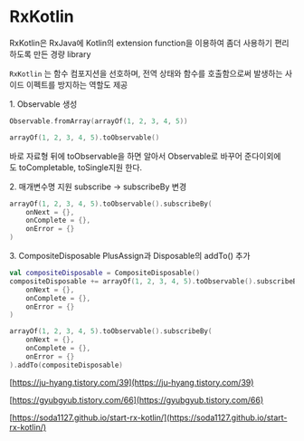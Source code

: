 # RxKotlin

RxKotlin은 RxJava에 Kotlin의 extension function을 이용하여 좀더 사용하기 편리하도록 만든 경량 library

`RxKotlin`
는 함수 컴포지션을 선호하며, 전역 상태와 함수를 호출함으로써 발생하는 사이드 이펙트를 방지하는 역할도 제공

1. Observable 생성

```kotlin
Observable.fromArray(arrayOf(1, 2, 3, 4, 5))

arrayOf(1, 2, 3, 4, 5).toObservable()
```

바로 자료형 뒤에 toObservable을 하면 알아서 Observable로 바꾸어 준다이외에도 toCompletable, toSingle지원 한다.

2. 매개변수명 지원 subscribe -> subscribeBy 변경

```kotlin
arrayOf(1, 2, 3, 4, 5).toObservable().subscribeBy(
    onNext = {},
    onComplete = {},
    onError = {}
)
```

3. CompositeDisposable PlusAssign과 Disposable의 addTo() 추가

```kotlin
val compositeDisposable = CompositeDisposable()
compositeDisposable += arrayOf(1, 2, 3, 4, 5).toObservable().subscribeBy(
    onNext = {},
    onComplete = {},
    onError = {}
)
```

```kotlin
arrayOf(1, 2, 3, 4, 5).toObservable().subscribeBy(
    onNext = {},
    onComplete = {},
    onError = {}
).addTo(compositeDisposable)
```

[https://ju-hyang.tistory.com/39](https://ju-hyang.tistory.com/39)

[https://gyubgyub.tistory.com/66](https://gyubgyub.tistory.com/66)

[https://soda1127.github.io/start-rx-kotlin/](https://soda1127.github.io/start-rx-kotlin/)
